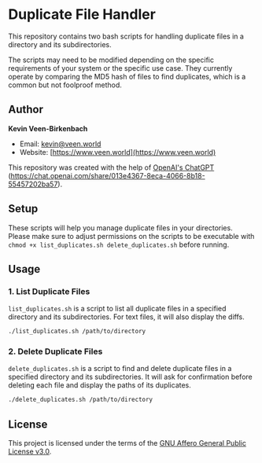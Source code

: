 # Duplicate File Handler

This repository contains two bash scripts for handling duplicate files in a directory and its subdirectories.

The scripts may need to be modified depending on the specific requirements of your system or the specific use case. They currently operate by comparing the MD5 hash of files to find duplicates, which is a common but not foolproof method.

## Author

**Kevin Veen-Birkenbach**
- Email: kevin@veen.world
- Website: [https://www.veen.world](https://www.veen.world)

This repository was created with the help of [OpenAI's ChatGPT](https://openai.com/research/chatgpt) (https://chat.openai.com/share/013e4367-8eca-4066-8b18-55457202ba57).

## Setup 
These scripts will help you manage duplicate files in your directories. Please make sure to adjust permissions on the scripts to be executable with `chmod +x list_duplicates.sh delete_duplicates.sh` before running. 

## Usage

### 1. List Duplicate Files

`list_duplicates.sh` is a script to list all duplicate files in a specified directory and its subdirectories. For text files, it will also display the diffs.

```bash
./list_duplicates.sh /path/to/directory
```

### 2. Delete Duplicate Files

`delete_duplicates.sh` is a script to find and delete duplicate files in a specified directory and its subdirectories. It will ask for confirmation before deleting each file and display the paths of its duplicates.

```bash
./delete_duplicates.sh /path/to/directory
```

## License

This project is licensed under the terms of the [GNU Affero General Public License v3.0](https://www.gnu.org/licenses/agpl-3.0.de.html).
